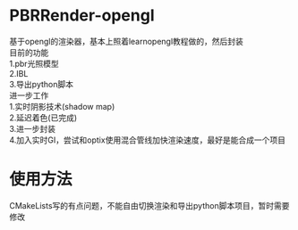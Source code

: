 # PBRRender-opengl
基于opengl的渲染器，基本上照着learnopengl教程做的，然后封装  
目前的功能  
1.pbr光照模型  
2.IBL  
3.导出python脚本  
进一步工作  
1.实时阴影技术(shadow map)  
2.延迟着色(已完成)  
3.进一步封装  
4.加入实时GI，尝试和optix使用混合管线加快渲染速度，最好是能合成一个项目  

# 使用方法
CMakeLists写的有点问题，不能自由切换渲染和导出python脚本项目，暂时需要修改  


